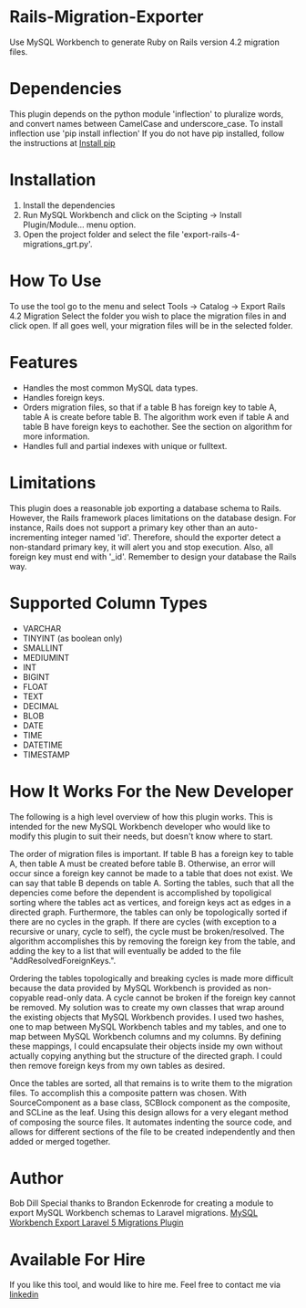 # Rails-Migration-Exporter
Use MySQL Workbench to generate Ruby on Rails version 4.2 migration files.
# Dependencies
This plugin depends on the python module 'inflection' to pluralize words, and convert names between CamelCase and underscore_case. To install inflection use
'pip install inflection'
If you do not have pip installed, follow the instructions at [Install pip](https://packaging.python.org/installing/#id10) 
# Installation
 1. Install the dependencies
 2. Run MySQL Workbench and click on the Scipting -> Install Plugin/Module... menu option.
 3. Open the project folder and select the file 'export-rails-4-migrations_grt.py'.
# How To Use
To use the tool go to the menu and select Tools -> Catalog -> Export Rails 4.2 Migration
Select the folder you wish to place the migration files in and click open.
If all goes well, your migration files will be in the selected folder.
# Features
 * Handles the most common MySQL data types.
 * Handles foreign keys.
 * Orders migration files, so that if a table B has foreign key to table A, table A is create before table B. The algorithm work even if table A and table B have foreign keys to eachother. See the section on algorithm for more information.
 * Handles full and partial indexes with unique or fulltext. 
# Limitations
This plugin does a reasonable job exporting a database schema to Rails. However, the Rails framework places limitations on the database design. For instance, Rails does not support a primary key other than an auto-incrementing integer named 'id'. Therefore, should the exporter detect a non-standard primary key, it will alert you and stop execution. Also, all foreign key must end with '_id'.
Remember to design your database the Rails way.

# Supported Column Types
 * VARCHAR
 * TINYINT (as boolean only)
 * SMALLINT
 * MEDIUMINT
 * INT
 * BIGINT
 * FLOAT
 * TEXT
 * DECIMAL
 * BLOB
 * DATE
 * TIME
 * DATETIME
 * TIMESTAMP

# How It Works For the New Developer
The following is a high level overview of how this plugin works. This is intended for the new MySQL Workbench developer who would like to modify this plugin to suit their needs, but doesn't know where to start. 

The order of migration files is important. If table B has a foreign key to table A, then table A must be created before table B. Otherwise, an error will occur since a foreign key cannot be made to a table that does not exist. We can say that table B depends on table A. Sorting the tables, such that all the depencies come before the dependent is accomplished by topoligical sorting where the tables act as vertices, and foreign keys act as edges in a directed graph. Furthermore, the tables can only be topologically sorted if there are no cycles in the graph. If there are cycles (with exception to a recursive or unary, cycle to self), the cycle must be broken/resolved. The algorithm accomplishes this by removing the foreign key from the table, and adding the key to a list that will eventually be added to the file "AddResolvedForeignKeys.".

Ordering the tables topologically and breaking cycles is made more difficult because the data provided by MySQL Workbench is provided as non-copyable read-only data. A cycle cannot be broken if the foreign key cannot be removed. My solution was to create my own classes that wrap around the existing objects that MySQL Workbench provides. I used two hashes, one to map between MySQL Workbench tables and my tables, and one to map between MySQL Workbench columns and my columns. By defining these mappings, I could encapsulate their objects inside my own without actually copying anything but the structure of the directed graph. I could then remove foreign keys from my own tables as desired. 

Once the tables are sorted, all that remains is to write them to the migration files. To accomplish this a composite pattern was chosen. With SourceComponent as a base class, SCBlock component as the composite, and SCLine as the leaf. Using this design allows for a very elegant method of composing the source files. It automates indenting the source code, and allows for different sections of the file to be created independently and then added or merged together.
# Author
Bob Dill
Special thanks to Brandon Eckenrode for creating a module to export MySQL Workbench schemas to Laravel migrations. [MySQL Workbench Export Laravel 5 Migrations Plugin](https://github.com/beckenrode/mysql-workbench-export-laravel-5-migrations)
# Available For Hire
If you like this tool, and would like to hire me. Feel free to contact me via [linkedin](https://www.linkedin.com/in/bob-dill-1905a1a0?trk=nav_responsive_tab_profile_pic)
